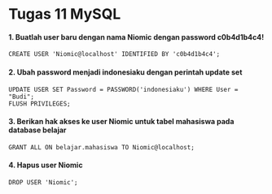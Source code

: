 # Tugas 11 MySQL
#### 1. Buatlah user baru dengan nama Niomic dengan password c0b4d1b4c4!
```
CREATE USER 'Niomic@localhost' IDENTIFIED BY 'c0b4d1b4c4';
```

#### 2. Ubah password menjadi indonesiaku dengan perintah update set
```
UPDATE USER SET Password = PASSWORD('indonesiaku') WHERE User = "Budi";
FLUSH PRIVILEGES;
```

#### 3. Berikan hak akses ke user Niomic untuk tabel mahasiswa pada database belajar
```
GRANT ALL ON belajar.mahasiswa TO Niomic@localhost;
```

#### 4. Hapus user Niomic
```
DROP USER 'Niomic';
```
